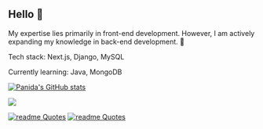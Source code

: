 ## Hello 👋

My expertise lies primarily in front-end development. However, I am actively expanding my knowledge in back-end development. 🤔

Tech stack: Next.js, Django, MySQL

Currently learning: Java, MongoDB



[![Panida's GitHub stats](https://github-readme-stats.vercel.app/api?username=PanidaRumriankit)](https://github.com/PanidaRumriankit/github-readme-stats)

<img src="https://github-readme-stats.vercel.app/api/top-langs/?username=PanidaRumriankit"/>

[![readme Quotes](https://quotes-github-readme.vercel.app/api?quote=When+you’re+ten%2C+they+call+you+prodigy.+When+you’re+fifteen%2C+they+call+you+a+genius.+Once+you+hit+twenty%2C+you’re+just+an+ordinary+person&author=Haruka+Nanase)](https://github.com/piyushsuthar/github-readme-quotes)               [![readme Quotes](https://quotes-github-readme.vercel.app/api?quote=But+what’s+wrong+with+being+ordinary%3F+Even+if+I’m+ordinary%2C+I’ll+continue+doing+the+things+I+like&author=Me)](https://github.com/piyushsuthar/github-readme-quotes)

<!--
**PanidaRumriankit/PanidaRumriankit** is a ✨ _special_ ✨ repository because its `README.md` (this file) appears on your GitHub profile.

Here are some ideas to get you started:

- 🔭 I’m currently working on ...
- 🌱 I’m currently learning ...
- 👯 I’m looking to collaborate on ...
- 🤔 I’m looking for help with ...
- 💬 Ask me about ...
- 📫 How to reach me: ...
- 😄 Pronouns: ...
- ⚡ Fun fact: ...
-->
